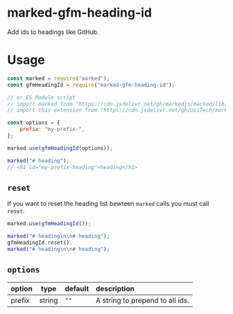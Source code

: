 # marked-gfm-heading-id

Add ids to headings like GitHub.

# Usage

```js
const marked = require("marked");
const gfmHeadingId = require("marked-gfm-heading-id");

// or ES Module script
// import marked from "https://cdn.jsdelivr.net/gh/markedjs/marked/lib/marked.esm.js";
// import this extension from "https://cdn.jsdelivr.net/gh/UziTech/marked-gfm-heading-id/lib/index.mjs";

const options = {
	prefix: "my-prefix-",
};

marked.use(gfmHeadingId(options));

marked("# heading");
// <h1 id="my-prefix-heading">heading</h1>
```

## `reset`

If you want to reset the heading list bewteen `marked` calls you must call `reset`.

```js
marked.use(gfmHeadingId());

marked("# heading\n\n# heading");
gfmHeadingId.reset();
marked("# heading\n\n# heading");
```

## `options`

| option |  type  | default | description                     |
|--------|--------|---------|:--------------------------------|
| prefix | string |  `""`   | A string to prepend to all ids. |
